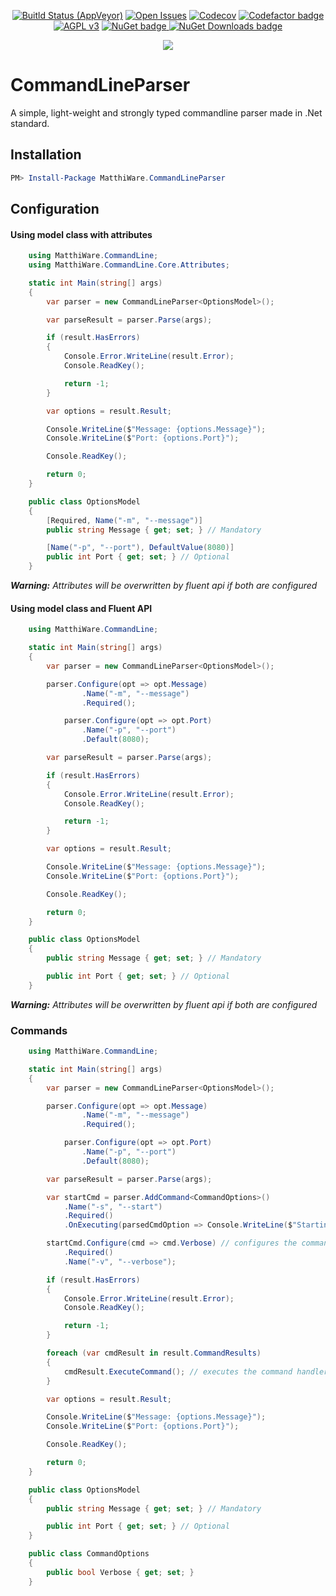 <p align="center">
    <a href="https://ci.appveyor.com/project/Matthiee/CommandLineParser.Core"><img src="https://ci.appveyor.com/api/projects/status/4w6ik2k8lx95afp8?svg=true" alt="Buitld Status (AppVeyor)"></a>
    <a href="https://github.com/MatthiWare/CommandLineParser.Core/issues"><img src="https://img.shields.io/github/issues/MatthiWare/CommandLineParser.Core.svg" alt="Open Issues"></a>
    <a href="https://codecov.io/gh/MatthiWare/CommandLineParser.Core"><img src="https://codecov.io/gh/MatthiWare/CommandLineParser.Core/branch/master/graph/badge.svg" alt="Codecov" /></a>
    <a href="https://www.codefactor.io/repository/github/matthiware/commandlineparser.core"><img src="https://www.codefactor.io/repository/github/matthiware/commandlineparser.core/badge" alt="Codefactor badge"></a>
    <a href="https://tldrlegal.com/license/apache-license-2.0-(apache-2.0)"><img src="https://img.shields.io/badge/License-AGPL%20v3-blue.svg" alt="AGPL v3"></a>
    <a href="https://www.nuget.org/packages/MatthiWare.CommandLineParser">
        <img src="https://img.shields.io/nuget/v/MatthiWare.CommandLineParser.svg" alt="NuGet badge">
        <img src="https://img.shields.io/nuget/dt/MatthiWare.CommandLineParser.svg" alt="NuGet Downloads badge">
    </a>
</p>
<p align="center">
    <img src="https://buildstats.info/appveyor/chart/Matthiee/commandlineparser-core?branch=master" />
</p>

# CommandLineParser
A simple, light-weight and strongly typed commandline parser made in .Net standard.

## Installation
```powershell
PM> Install-Package MatthiWare.CommandLineParser
```

## Configuration

#### Using model class with attributes
``` csharp
    using MatthiWare.CommandLine;
    using MatthiWare.CommandLine.Core.Attributes;

    static int Main(string[] args)
    {
        var parser = new CommandLineParser<OptionsModel>();

        var parseResult = parser.Parse(args);

        if (result.HasErrors)
        {
            Console.Error.WriteLine(result.Error);
            Console.ReadKey();

            return -1;
        }

        var options = result.Result;

        Console.WriteLine($"Message: {options.Message}");
        Console.WriteLine($"Port: {options.Port}");

        Console.ReadKey();

        return 0;
    }

    public class OptionsModel
    {
        [Required, Name("-m", "--message")]
        public string Message { get; set; } // Mandatory

        [Name("-p", "--port"), DefaultValue(8080)]
        public int Port { get; set; } // Optional
    }
```

_**Warning:** Attributes will be overwritten by fluent api if both are configured_

#### Using model class and Fluent API
``` csharp
    using MatthiWare.CommandLine;

    static int Main(string[] args)
    {
        var parser = new CommandLineParser<OptionsModel>();

        parser.Configure(opt => opt.Message)
                .Name("-m", "--message")
                .Required();

            parser.Configure(opt => opt.Port)
                .Name("-p", "--port")
                .Default(8080);

        var parseResult = parser.Parse(args);

        if (result.HasErrors)
        {
            Console.Error.WriteLine(result.Error);
            Console.ReadKey();

            return -1;
        }

        var options = result.Result;

        Console.WriteLine($"Message: {options.Message}");
        Console.WriteLine($"Port: {options.Port}");

        Console.ReadKey();

        return 0;
    }

    public class OptionsModel
    {
        public string Message { get; set; } // Mandatory

        public int Port { get; set; } // Optional
    }
```

_**Warning:** Attributes will be overwritten by fluent api if both are configured_

### Commands
``` csharp
    using MatthiWare.CommandLine;

    static int Main(string[] args)
    {
        var parser = new CommandLineParser<OptionsModel>();

        parser.Configure(opt => opt.Message)
                .Name("-m", "--message")
                .Required();

            parser.Configure(opt => opt.Port)
                .Name("-p", "--port")
                .Default(8080);

        var parseResult = parser.Parse(args);

        var startCmd = parser.AddCommand<CommandOptions>()
            .Name("-s", "--start")
            .Required()
            .OnExecuting(parsedCmdOption => Console.WriteLine($"Starting server using verbose option: {parsedCmdOption.Verbose}"));

        startCmd.Configure(cmd => cmd.Verbose) // configures the command options can also be done using attributes
            .Required()
            .Name("-v", "--verbose");

        if (result.HasErrors)
        {
            Console.Error.WriteLine(result.Error);
            Console.ReadKey();

            return -1;
        }

        foreach (var cmdResult in result.CommandResults)
        {
            cmdResult.ExecuteCommand(); // executes the command handler that is configured above. 
        }

        var options = result.Result;

        Console.WriteLine($"Message: {options.Message}");
        Console.WriteLine($"Port: {options.Port}");

        Console.ReadKey();

        return 0;
    }

    public class OptionsModel
    {
        public string Message { get; set; } // Mandatory

        public int Port { get; set; } // Optional
    }

    public class CommandOptions
    {
        public bool Verbose { get; set; }
    }
```
